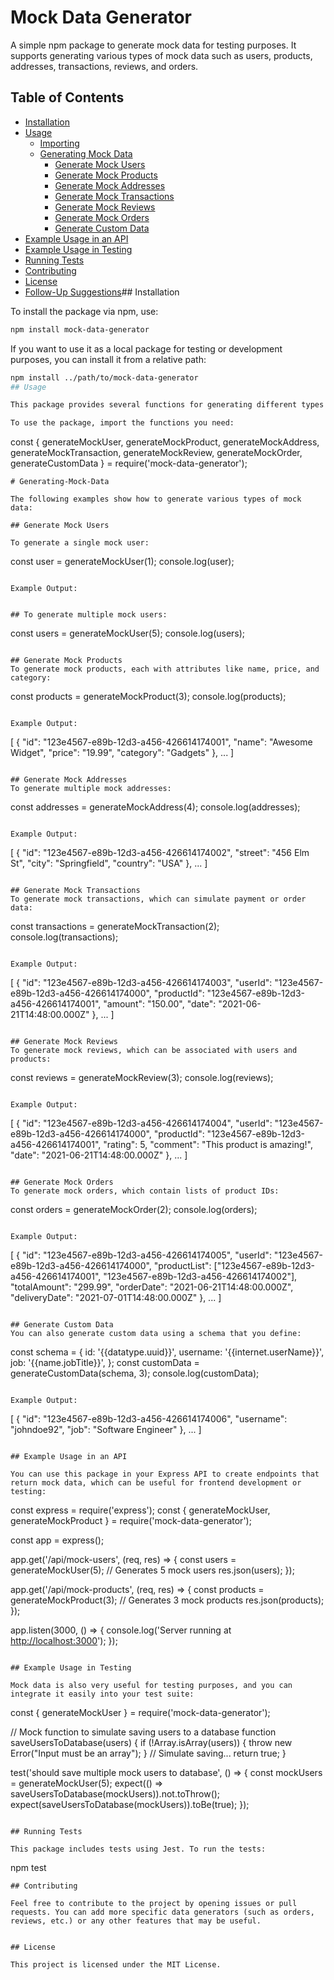 
# Mock Data Generator

A simple npm package to generate mock data for testing purposes. It supports generating various types of mock data such as users, products, addresses, transactions, reviews, and orders.

## Table of Contents

- [Installation](#installation)
- [Usage](#usage)
  - [Importing](#importing)
  - [Generating Mock Data](#generating-mock-data)
    - [Generate Mock Users](#generate-mock-users)
    - [Generate Mock Products](#generate-mock-products)
    - [Generate Mock Addresses](#generate-mock-addresses)
    - [Generate Mock Transactions](#generate-mock-transactions)
    - [Generate Mock Reviews](#generate-mock-reviews)
    - [Generate Mock Orders](#generate-mock-orders)
    - [Generate Custom Data](#generate-custom-data)
- [Example Usage in an API](#example-usage-in-an-api)
- [Example Usage in Testing](#example-usage-in-testing)
- [Running Tests](#running-tests)
- [Contributing](#contributing)
- [License](#license)
- [Follow-Up Suggestions](#follow-up-suggestions)## Installation

To install the package via npm, use:

```sh
npm install mock-data-generator
```

If you want to use it as a local package for testing or development purposes, you can install it from a relative path:

```sh
npm install ../path/to/mock-data-generator
## Usage

This package provides several functions for generating different types of mock data. Below are the detailed examples to help you get started.

To use the package, import the functions you need:

```

const {
    generateMockUser,
    generateMockProduct,
    generateMockAddress,
    generateMockTransaction,
    generateMockReview,
    generateMockOrder,
    generateCustomData
} = require('mock-data-generator');

```
# Generating-Mock-Data

The following examples show how to generate various types of mock data:

## Generate Mock Users

To generate a single mock user:

```

const user = generateMockUser(1);
console.log(user);

```

Example Output:

```

<!-- [
  {
    "id": "123e4567-e89b-12d3-a456-426614174000",
    "name": "John Doe",
    "email": "john.doe@example.com",
    "phone": "123-456-7890",
    "address": "123 Main St"
  }
] -->

```

## To generate multiple mock users:

```

const users = generateMockUser(5);
console.log(users);

```

## Generate Mock Products
To generate mock products, each with attributes like name, price, and category:

```

const products = generateMockProduct(3);
console.log(products);

```

Example Output:

```

[
  {
    "id": "123e4567-e89b-12d3-a456-426614174001",
    "name": "Awesome Widget",
    "price": "19.99",
    "category": "Gadgets"
  },
  ...
]

```

## Generate Mock Addresses
To generate multiple mock addresses:

```

const addresses = generateMockAddress(4);
console.log(addresses);

```

Example Output:

```

[
  {
    "id": "123e4567-e89b-12d3-a456-426614174002",
    "street": "456 Elm St",
    "city": "Springfield",
    "country": "USA"
  },
  ...
]

```

## Generate Mock Transactions
To generate mock transactions, which can simulate payment or order data:

```

const transactions = generateMockTransaction(2);
console.log(transactions);

```

Example Output:

```

[
  {
    "id": "123e4567-e89b-12d3-a456-426614174003",
    "userId": "123e4567-e89b-12d3-a456-426614174000",
    "productId": "123e4567-e89b-12d3-a456-426614174001",
    "amount": "150.00",
    "date": "2021-06-21T14:48:00.000Z"
  },
  ...
]

```

## Generate Mock Reviews
To generate mock reviews, which can be associated with users and products:

```

const reviews = generateMockReview(3);
console.log(reviews);

```

Example Output:

```

[
  {
    "id": "123e4567-e89b-12d3-a456-426614174004",
    "userId": "123e4567-e89b-12d3-a456-426614174000",
    "productId": "123e4567-e89b-12d3-a456-426614174001",
    "rating": 5,
    "comment": "This product is amazing!",
    "date": "2021-06-21T14:48:00.000Z"
  },
  ...
]

```

## Generate Mock Orders
To generate mock orders, which contain lists of product IDs:

```

const orders = generateMockOrder(2);
console.log(orders);

```

Example Output:

```

[
  {
    "id": "123e4567-e89b-12d3-a456-426614174005",
    "userId": "123e4567-e89b-12d3-a456-426614174000",
    "productList": ["123e4567-e89b-12d3-a456-426614174001", "123e4567-e89b-12d3-a456-426614174002"],
    "totalAmount": "299.99",
    "orderDate": "2021-06-21T14:48:00.000Z",
    "deliveryDate": "2021-07-01T14:48:00.000Z"
  },
  ...
]

```

## Generate Custom Data
You can also generate custom data using a schema that you define:

```

const schema = {
    id: '{{datatype.uuid}}',
    username: '{{internet.userName}}',
    job: '{{name.jobTitle}}',
};
const customData = generateCustomData(schema, 3);
console.log(customData);

```

Example Output:

```

[
  {
    "id": "123e4567-e89b-12d3-a456-426614174006",
    "username": "johndoe92",
    "job": "Software Engineer"
  },
  ...
]

```

## Example Usage in an API

You can use this package in your Express API to create endpoints that return mock data, which can be useful for frontend development or testing:

```

const express = require('express');
const { generateMockUser, generateMockProduct } = require('mock-data-generator');

const app = express();

app.get('/api/mock-users', (req, res) => {
    const users = generateMockUser(5); // Generates 5 mock users
    res.json(users);
});

app.get('/api/mock-products', (req, res) => {
    const products = generateMockProduct(3); // Generates 3 mock products
    res.json(products);
});

app.listen(3000, () => {
    console.log('Server running at <http://localhost:3000>');
});

```

## Example Usage in Testing

Mock data is also very useful for testing purposes, and you can integrate it easily into your test suite:

```

const { generateMockUser } = require('mock-data-generator');

// Mock function to simulate saving users to a database
function saveUsersToDatabase(users) {
    if (!Array.isArray(users)) {
        throw new Error("Input must be an array");
    }
    // Simulate saving...
    return true;
}

test('should save multiple mock users to database', () => {
    const mockUsers = generateMockUser(5);
    expect(() => saveUsersToDatabase(mockUsers)).not.toThrow();
    expect(saveUsersToDatabase(mockUsers)).toBe(true);
});

```

## Running Tests

This package includes tests using Jest. To run the tests:

```

npm test

```
## Contributing

Feel free to contribute to the project by opening issues or pull requests. You can add more specific data generators (such as orders, reviews, etc.) or any other features that may be useful.


## License

This project is licensed under the MIT License.
